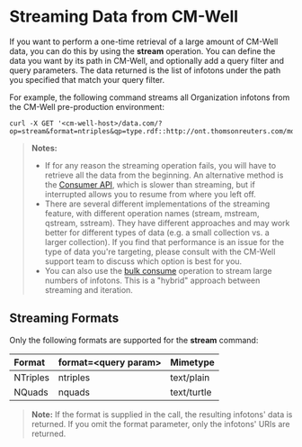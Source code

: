 # Streaming Data from CM-Well

If you want to perform a one-time retrieval of a large amount of CM-Well data, you can do this by using the **stream** operation. You can define the data you want by its path in CM-Well, and optionally add a query filter and query parameters. The data returned is the list of infotons under the path you specified that match your query filter. 

For example, the following command streams all Organization infotons from the CM-Well pre-production environment:

    curl -X GET '<cm-well-host>/data.com/?op=stream&format=ntriples&qp=type.rdf::http://ont.thomsonreuters.com/mdaas/Organization'

> **Notes:** 
>
>* If for any reason the streaming operation fails, you will have to retrieve all the data from the beginning. An alternative method is the [Consumer API](API.Stream.CreateConsumer.md), which is slower than streaming, but if interrupted allows you to resume from where you left off.
>* There are several different implementations of the streaming feature, with different operation names (stream, mstream, qstream, sstream). They have different approaches and may work better for different types of data (e.g. a small collection vs. a larger collection). If you find that performance is an issue for the type of data you're targeting, please consult with the CM-Well support team to discuss which option is best for you.
>* You can also use the [bulk consume](API.Stream.ConsumeNextBulk.md) operation to stream large numbers of infotons. This is a "hybrid" approach between streaming and iteration.

## Streaming Formats

Only the following formats are supported for the **stream** command:

| Format   | format=&lt;query param&gt; | Mimetype            |
|:----------|:----------------------------|:---------------------|
| NTriples | ntriples                   | text/plain          |
| NQuads   | nquads                     | text/turtle         |


> **Note:** If the format is supplied in the call, the resulting infotons' data is returned. If you omit the format parameter, only the infotons' URIs are returned.
